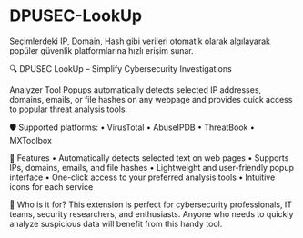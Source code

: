 # DPUSEC-LookUp
Seçimlerdeki IP, Domain, Hash gibi verileri otomatik olarak algılayarak popüler güvenlik platformlarına hızlı erişim sunar.

🔍 DPUSEC LookUp – Simplify Cybersecurity Investigations

Analyzer Tool Popups automatically detects selected IP addresses, domains, emails, or file hashes on any webpage and provides quick access to popular threat analysis tools.

🛡️ Supported platforms:
 • VirusTotal
 • AbuseIPDB
 • ThreatBook
 • MXToolbox

🚀 Features
• Automatically detects selected text on web pages
• Supports IPs, domains, emails, and file hashes
• Lightweight and user-friendly popup interface
• One-click access to your preferred analysis tools
• Intuitive icons for each service

🎯 Who is it for?
This extension is perfect for cybersecurity professionals, IT teams, security researchers, and enthusiasts. Anyone who needs to quickly analyze suspicious data will benefit from this handy tool.
